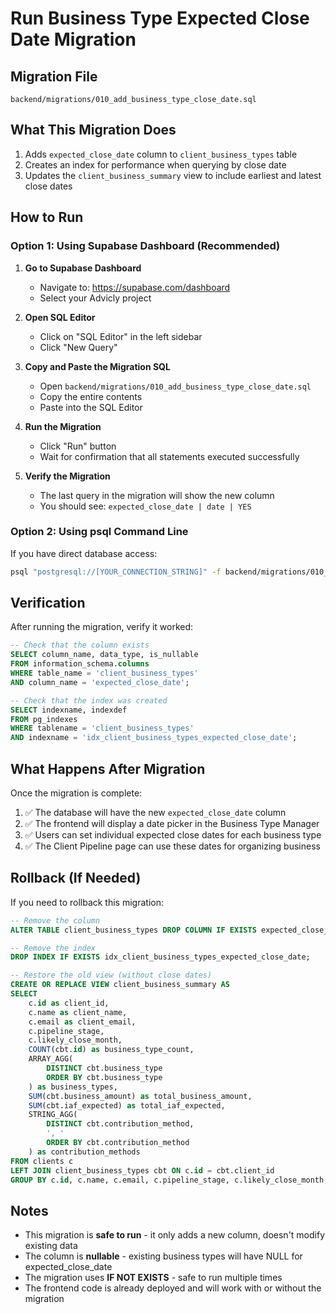 # Run Business Type Expected Close Date Migration

## Migration File
`backend/migrations/010_add_business_type_close_date.sql`

## What This Migration Does
1. Adds `expected_close_date` column to `client_business_types` table
2. Creates an index for performance when querying by close date
3. Updates the `client_business_summary` view to include earliest and latest close dates

## How to Run

### Option 1: Using Supabase Dashboard (Recommended)

1. **Go to Supabase Dashboard**
   - Navigate to: https://supabase.com/dashboard
   - Select your Advicly project

2. **Open SQL Editor**
   - Click on "SQL Editor" in the left sidebar
   - Click "New Query"

3. **Copy and Paste the Migration SQL**
   - Open `backend/migrations/010_add_business_type_close_date.sql`
   - Copy the entire contents
   - Paste into the SQL Editor

4. **Run the Migration**
   - Click "Run" button
   - Wait for confirmation that all statements executed successfully

5. **Verify the Migration**
   - The last query in the migration will show the new column
   - You should see: `expected_close_date | date | YES`

### Option 2: Using psql Command Line

If you have direct database access:

```bash
psql "postgresql://[YOUR_CONNECTION_STRING]" -f backend/migrations/010_add_business_type_close_date.sql
```

## Verification

After running the migration, verify it worked:

```sql
-- Check that the column exists
SELECT column_name, data_type, is_nullable
FROM information_schema.columns 
WHERE table_name = 'client_business_types' 
AND column_name = 'expected_close_date';

-- Check that the index was created
SELECT indexname, indexdef
FROM pg_indexes
WHERE tablename = 'client_business_types'
AND indexname = 'idx_client_business_types_expected_close_date';
```

## What Happens After Migration

Once the migration is complete:

1. ✅ The database will have the new `expected_close_date` column
2. ✅ The frontend will display a date picker in the Business Type Manager
3. ✅ Users can set individual expected close dates for each business type
4. ✅ The Client Pipeline page can use these dates for organizing business

## Rollback (If Needed)

If you need to rollback this migration:

```sql
-- Remove the column
ALTER TABLE client_business_types DROP COLUMN IF EXISTS expected_close_date;

-- Remove the index
DROP INDEX IF EXISTS idx_client_business_types_expected_close_date;

-- Restore the old view (without close dates)
CREATE OR REPLACE VIEW client_business_summary AS
SELECT 
    c.id as client_id,
    c.name as client_name,
    c.email as client_email,
    c.pipeline_stage,
    c.likely_close_month,
    COUNT(cbt.id) as business_type_count,
    ARRAY_AGG(
        DISTINCT cbt.business_type 
        ORDER BY cbt.business_type
    ) as business_types,
    SUM(cbt.business_amount) as total_business_amount,
    SUM(cbt.iaf_expected) as total_iaf_expected,
    STRING_AGG(
        DISTINCT cbt.contribution_method, 
        ', ' 
        ORDER BY cbt.contribution_method
    ) as contribution_methods
FROM clients c
LEFT JOIN client_business_types cbt ON c.id = cbt.client_id
GROUP BY c.id, c.name, c.email, c.pipeline_stage, c.likely_close_month;
```

## Notes

- This migration is **safe to run** - it only adds a new column, doesn't modify existing data
- The column is **nullable** - existing business types will have NULL for expected_close_date
- The migration uses **IF NOT EXISTS** - safe to run multiple times
- The frontend code is already deployed and will work with or without the migration

